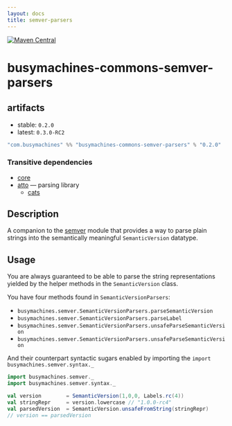 ```yaml
---
layout: docs
title: semver-parsers
---
```

[![Maven Central](https://img.shields.io/maven-central/v/com.busymachines/busymachines-commons-semver-parsers_2.12.svg)](https://maven-badges.herokuapp.com/maven-central/com.busymachines/busymachines-commons-semver-parsers_2.12)

# busymachines-commons-semver-parsers

## artifacts

* stable: `0.2.0`
* latest: `0.3.0-RC2`

```scala
"com.busymachines" %% "busymachines-commons-semver-parsers" % "0.2.0"
```

### Transitive dependencies

* [core](core.html)
* [atto](https://github.com/tpolecat/atto) — parsing library
  * [cats](https://github.com/typelevel/cats)

## Description

A companion to the [semver](semver.html) module that provides a way to parse plain strings into the semantically meaningful `SemanticVersion` datatype.

## Usage

You are always guaranteed to be able to parse the string representations yielded by the helper methods in the `SemanticVersion` class.

You have four methods found in `SemanticVersionParsers`:
* `busymachines.semver.SemanticVersionParsers.parseSemanticVersion`
* `busymachines.semver.SemanticVersionParsers.parseLabel`
* `busymachines.semver.SemanticVersionParsers.unsafeParseSemanticVersion`
* `busymachines.semver.SemanticVersionParsers.unsafeParseSemanticVersion`

And their counterpart syntactic sugars enabled by importing the `import busymachines.semver.syntax._`
```scala
import busymachines.semver._
import busymachines.semver.syntax._

val version        = SemanticVersion(1,0,0, Labels.rc(4))
val stringRepr     = version.lowercase // "1.0.0-rc4"
val parsedVersion  = SemanticVersion.unsafeFromString(stringRepr)
// version == parsedVersion
```
